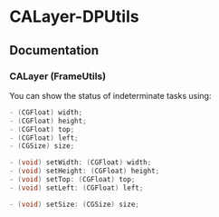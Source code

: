 CALayer-DPUtils
===============

## Documentation

### CALayer (FrameUtils)

You can show the status of indeterminate tasks using:

```objective-c
- (CGFloat) width;
- (CGFloat) height;
- (CGFloat) top;
- (CGFloat) left;
- (CGSize) size;

- (void) setWidth: (CGFloat) width;
- (void) setHeight: (CGFloat) height;
- (void) setTop: (CGFloat) top;
- (void) setLeft: (CGFloat) left;

- (void) setSize: (CGSize) size;
```

